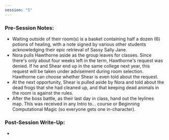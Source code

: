 ```yaml
---
session: "5"
---
```


### Pre-Session Notes:
* Waiting outside of their room(s) is a basket containing half a dozen (6) potions of healing, with a note signed by various other students acknowledging their epic retrieval of Sassy Sally Jane.
* Nora pulls Hawthorne aside as the group leaves for classes. Since there's only about four weeks left in the term, Hawthorne's request was denied. If he and Shear end up in the same college next year, this request will be taken under advisement during room selection. Hawthorne can choose whether Shear is even told about the request.
* At the next opportunity, Shear is pulled aside by Nora and told about the dead frogs that she had cleaned up, and that keeping dead animals in the room is against the rules.
* After the boss battle, as their last day in class, hand out the leylines map. This was received in any Intro to... course or Beginning Computational Magic (so everyone gets one in-character).

### Post-Session Write-Up:
- 
